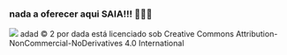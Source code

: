 ### nada a oferecer aqui SAIA!!! 💛💛💛
![](https://media.tenor.com/PKKCAakpBZIAAAAM/neyney-neymar.gif)
adad © 2 por dada está licenciado sob Creative Commons Attribution-NonCommercial-NoDerivatives 4.0 International

